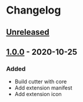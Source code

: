 # Changelog

## [Unreleased]

## [1.0.0] - 2020-10-25
### Added
- Build cutter with core
- Add extension manifest
- Add extension icon

[Unreleased]: https://github.com/olivierlacan/keep-a-changelog/compare/1.0.0...HEAD
[1.0.0]: https://github.com/olivierlacan/keep-a-changelog/releases/tag/1.0.0
